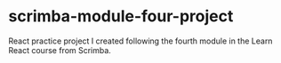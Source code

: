 # scrimba-module-four-project
React practice project I created following the fourth module in the Learn React course from Scrimba.
